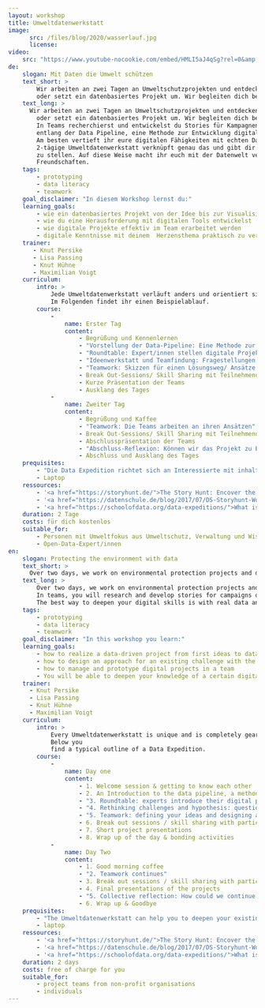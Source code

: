 ```yaml
---
layout: workshop
title: Umweltdatenwerkstatt
image:
      src: /files/blog/2020/wasserlauf.jpg
      license:
video:
    src: "https://www.youtube-nocookie.com/embed/HMLI5aJ4qSg?rel=0&amp;ecver=2"
de:
    slogan: Mit Daten die Umwelt schützen
    text_short: >
        Wir arbeiten an zwei Tagen an Umweltschutzprojekten und entdecken die Möglichkeiten KI-gestützter Datenauswertung. Die Veranstaltungen finden bundesweit statt. Im Team nimmst du ein Problem in Angriff, beantwortest eine Fragestellung
        oder setzt ein datenbasiertes Projekt um. Wir begleiten dich bei deiner Arbeit entlang der Data Pipeline.
    text_long: >
      Wir arbeiten an zwei Tagen an Umweltschutzprojekten und entdecken die Möglichkeiten KI-gestützter Datenauswertung. Die Veranstaltungen finden bundesweit statt. Im Team nimmst du ein Problem in Angriff, beantwortest eine Fragestellung
        oder setzt ein datenbasiertes Projekt um. Wir begleiten dich bei deiner Arbeit entlang der Data Pipeline.<br /><br />
        In Teams recherchierst und entwickelst du Stories für Kampagnen oder eine Herangehensweise an eine Challenge. Wir begleiten dich
        entlang der Data Pipeline, eine Methode zur Entwicklung digitaler Projekte. <br /><br />
        Am besten vertieft ihr eure digitalen Fähigkeiten mit echten Daten und durch das Ausprobieren im Team. Die
        2-tägige Umweltdatenwerkstatt verknüpft genau das und gibt dir Raum, deine Idee mit Unterstützung auf die Beine
        zu stellen. Auf diese Weise macht ihr euch mit der Datenwelt vertraut und knüpft auf dem Weg auch neue
        Freundschaften.
    tags:
        - prototyping
        - data literacy
        - teamwork
    goal_disclaimer: "In diesem Workshop lernst du:"
    learning_goals:
        - wie ein datenbasiertes Projekt von der Idee bis zur Visualisierung entlang der Data Pipeline umgesetzt wird
        - wie du eine Herausforderung mit digitalen Tools entwickelst (wie z.B. KI-gestützte Datenauswertung)
        - wie digitale Projekte effektiv im Team erarbeitet werden
        - digitale Kenntnisse mit deinem  Herzensthema praktisch zu vertiefen
    trainer:
       - Knut Persike
       - Lisa Passing
       - Knut Hühne
       - Maximilian Voigt
    curriculum:
        intro: >
            Jede Umweltdatenwerkstatt verläuft anders und orientiert sich vollständig an den Bedürfnissen der Teilnehmenden.
            Im Folgenden findet ihr einen Beispielablauf.
        course:
            -
                name: Erster Tag
                content:
                    - Begrüßung und Kennenlernen
                    - "Vorstellung der Data-Pipeline: Eine Methode zur Umsetzung digitaler Projekte"
                    - "Roundtable: Expert/innen stellen digitale Projekte, Lösungswege und Daten zu ausgewählten Themen vor, Q&A"
                    - "Ideenwerkstatt und Teamfindung: Fragestellungen, Ideen und Hypothesen zu einem Thema werden gesammelt, diskutiert und bewertet, Teams finden sich"
                    - "Teamwork: Skizzen für einen Lösungsweg/ Ansätze zur gewählten Challenge werden erarbeitet, eine Idee wird konkretisiert"
                    - Break Out-Sessions/ Skill Sharing mit Teilnehmenden und Expert/innen
                    - Kurze Präsentation der Teams
                    - Ausklang des Tages
            -
                name: Zweiter Tag
                content:
                    - Begrüßung und Kaffee
                    - "Teamwork: Die Teams arbeiten an ihren Ansätzen"
                    - Break Out-Sessions/ Skill Sharing mit Teilnehmenden und Expert/innen
                    - Abschlusspräsentation der Teams
                    - "Abschluss-Reflexion: Können wir das Projekt zu Ende bringen? Wie wollen wir an dem Projekt weiterarbeiten?"
                    - Abschluss und Ausklang des Tages
    prequisites:
        - "Die Data Expedition richtet sich an Interessierte mit inhaltlichem oder/und technischen Fokus: Du hast dich mit der Digitalisierung beschäftigt, bist beruflich oder ehrenamtlich in einem bestimmten Bereich aktiv (z.B. Bildung, Policy-Arbeit, Datenjournalismus) und möchtest dein Wissen praktisch anwenden. Du bist es gewohnt, mit Tabellendokumenten und anderen digitalen Tools zu arbeiten."
        - Laptop
    ressources:
        - '<a href="https://storyhunt.de/">The Story Hunt: Encover the EU</a>, Datenschule/ OpenBudgets, 2017'
        - '<a href="https://datenschule.de/blog/2017/07/DS-Storyhunt-Wochenende/">Blogpost</a> zum Abschluss des Story Hunts, Datenschule, 2017'
        - '<a href="https://schoolofdata.org/data-expeditions/">What is a Data-Expedition?</a>, School of Data, 2018'
    duration: 2 Tage
    costs: für dich kostenlos
    suitable_for:
        - Personen mit Umweltfokus aus Umweltschutz, Verwaltung und Wissenschaft
        - Open-Data-Expert/innen
en:
    slogan: Protecting the environment with data
    text_short: >
      Over two days, we work on environmental protection projects and discover the possibilities of AI-supported data analysis. The events take place all over Germany. As part of a team, you will tackle a problem, answer a question or implement a data-based project. We accompany you in your work along the data pipeline.
    text_long: >
        Over two days, we work on environmental protection projects and discover the possibilities of AI-supported data analysis. The events take place all over Germany. As part of a team, you will tackle a problem, answer a question or implement a data-based project. We accompany you in your work along the data pipeline.
        In teams, you will research and develop stories for campaigns or an approach to a challenge. We will guide you along the data pipeline, a method for developing digital projects.
        The best way to deepen your digital skills is with real data and by trying things out in a team. The 2-day Data Expedition combines exactly that and gives you the space to get your idea off the ground with support. In this way, you will familiarize yourself with the world of data - and make new friends along the way.
    tags:
        - prototyping
        - data literacy
        - teamwork
    goal_disclaimer: "In this workshop you learn:"
    learning_goals:
        - how to realize a data-driven project from first ideas to data visualizations - based on the data-pipeline
        - how to design an approach for an existing challenge with the help of digital tools (e.g. for research activities)
        - how to manage and prototype digital projects in a team
        - You will be able to deepen your knowledge of a certain digital skill or area of interest, like data visualisations, analysis or finding stories
    trainer:
      - Knut Persike
      - Lisa Passing
      - Knut Hühne
      - Maximilian Voigt
    curriculum:
        intro: >
            Every Umweltdatenwerkstatt is unique and is completely geared to the needs of the participants. One example is our
            Below you
            find a typical outline of a Data Expedition.
        course:
            -
                name: Day one
                content:
                    - 1. Welcome session & getting to know each other
                    - 2. An Introduction to the data pipeline, a method for developing data-driven projects
                    - "3. Roundtable: experts introduce their digital projects, solutions to challenges and give insights into data on selected topics, Q&A"
                    - "4. Rethinking challenges and hypothesis: questions, ideas and hypotheses are collected, discussed and evaluated"
                    - "5. Teamwork: defining your ideas and designing an approaches to the chosen challenge"
                    - 6. Break out sessions / skill sharing with participants and experts
                    - 7. Short project presentations
                    - 8. Wrap up of the day & bonding activities
            -
                name: Day Two
                content:
                    - 1. Good morning coffee
                    - "2. Teamwork continues"
                    - 3. Break out sessions / skill sharing with participants and experts
                    - 4. Final presentations of the projects
                    - "5. Collective reflection: How could we continue working on the projects and which steps should we take next?"
                    - 6. Wrap up & Goodbye
    prequisites:
        - "The Umweltdatenwerkstatt can help you to deepen your existing digital skills and to connect the dots between your areas of expertise and technology. Ideally: You have a good understanding of the potentials and challenges of digitization, you are active in a specific field (e.g. education, data journalism) and you want to apply your knowledge in practice. You should be used to working with spreadsheets and other digital tools."
        - laptop
    ressources:
        - '<a href="https://storyhunt.de/">The Story Hunt: Encover the EU</a>, Datenschule/ OpenBudgets, 2017'
        - '<a href="https://datenschule.de/blog/2017/07/DS-Storyhunt-Wochenende/">Blogpost</a> and review of the Story Hunts, Datenschule, 2017'
        - '<a href="https://schoolofdata.org/data-expeditions/">What is a Data-Expedition?</a>, School of Data, 2018'
    duration: 2 days
    costs: free of charge for you
    suitable_for:
        - project teams from non-profit organisations
        - individuals
---
```

